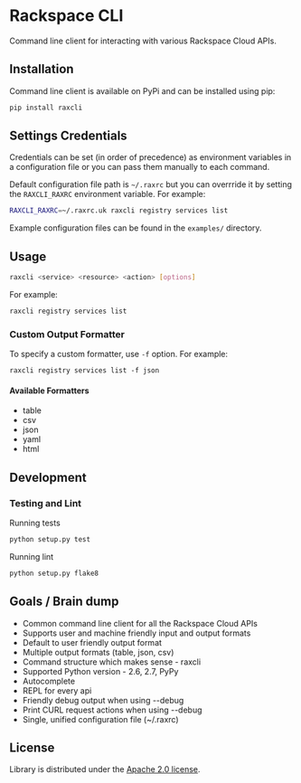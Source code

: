 # Rackspace CLI

Command line client for interacting with various Rackspace Cloud APIs.

## Installation

Command line client is available on PyPi and can be installed using pip:

```bash
pip install raxcli
```

## Settings Credentials

Credentials can be set (in order of precedence) as environment variables in a
configuration file or you can pass them manually to each command.

Default configuration file path is `~/.raxrc` but you can overrride it by
setting the `RAXCLI_RAXRC` environment variable. For example:

```bash
RAXCLI_RAXRC=~/.raxrc.uk raxcli registry services list
```

Example configuration files can be found in the `examples/` directory.

## Usage

```bash
raxcli <service> <resource> <action> [options]
```

For example:

```bash
raxcli registry services list
```

### Custom Output Formatter

To specify a custom formatter, use `-f` option. For example:

`raxcli registry services list -f json`

#### Available Formatters

* table
* csv
* json
* yaml
* html

## Development

### Testing and Lint

Running tests

```bash
python setup.py test
```

Running lint

```bash
python setup.py flake8
```

## Goals / Brain dump

* Common command line client for all the Rackspace Cloud APIs
* Supports user and machine friendly input and output formats
* Default to user friendly output format
* Multiple output formats (table, json, csv)
* Command structure which makes sense - raxcli <service> <resource> <action>
* Supported Python version - 2.6, 2.7, PyPy
* Autocomplete
* REPL for every api
* Friendly debug output when using --debug
* Print CURL request actions when using --debug
* Single, unified configuration file (~/.raxrc)

## License

Library is distributed under the [Apache 2.0 license](http://www.apache.org/licenses/LICENSE-2.0.html).
